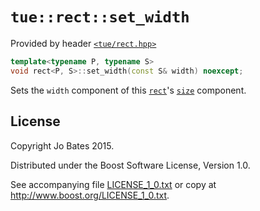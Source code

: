 `tue::rect::set_width`
======================
Provided by header [`<tue/rect.hpp>`](../../headers/rect.md)

```c++
template<typename P, typename S>
void rect<P, S>::set_width(const S& width) noexcept;
```

Sets the `width` component of this [`rect`](../../headers/rect.md)'s
[`size`](set_size.md) component.

License
-------
Copyright Jo Bates 2015.

Distributed under the Boost Software License, Version 1.0.

See accompanying file [LICENSE_1_0.txt](../../../LICENSE_1_0.txt) or copy at
http://www.boost.org/LICENSE_1_0.txt.
